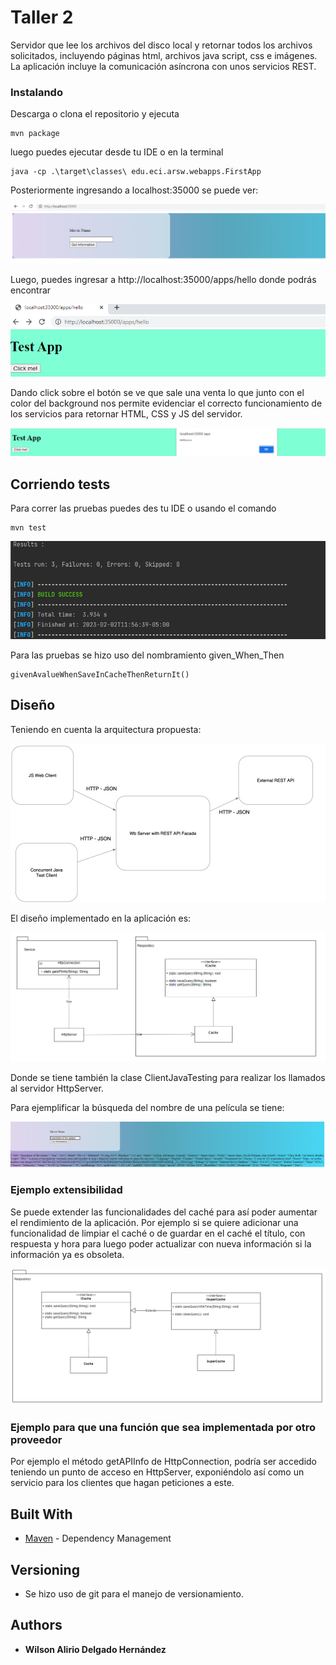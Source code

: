 # Taller 2

Servidor que lee los archivos del disco local y retornar todos los archivos solicitados, incluyendo páginas html, archivos java script, css e imágenes.
La aplicación incluye la comunicación asíncrona con unos servicios REST.


### Instalando
Descarga o clona el repositorio y ejecuta
```
mvn package
```

luego puedes ejecutar desde tu IDE o en la terminal

```
java -cp .\target\classes\ edu.eci.arsw.webapps.FirstApp
```
Posteriormente ingresando a localhost:35000 se puede ver:

![img_1.png](img/img_1.png)

Luego, puedes ingresar a http://localhost:35000/apps/hello donde podrás encontrar

![img.png](img/img_6.png)

Dando click sobre el botón se ve que sale una venta lo que junto con el color del background nos permite evidenciar el
correcto funcionamiento de los servicios para retornar HTML, CSS y JS del servidor.

![img_1.png](img/img_7.png)



## Corriendo tests

Para correr las pruebas puedes des tu IDE o usando el comando

```
mvn test
```

![img_2.png](img/img_2.png)



Para las pruebas se hizo uso del nombramiento given_When_Then

```
givenAvalueWhenSaveInCacheThenReturnIt()
```

## Diseño

Teniendo en cuenta la arquitectura propuesta: 

![img.png](img/img.png)

El diseño implementado en la aplicación es:

![img_3.png](img/img_3.png)

Donde se tiene también la clase ClientJavaTesting para realizar los llamados al servidor HttpServer.

Para ejemplificar la búsqueda del nombre de una película se tiene:

![img_4.png](img/img_4.png)


### Ejemplo extensibilidad
Se puede extender las funcionalidades del caché para así poder aumentar el rendimiento de la aplicación. Por ejemplo si se quiere adicionar una funcionalidad de limpiar el caché o de guardar en el caché el título, con respuesta y hora para luego poder actualizar con nueva información si la información ya es obsoleta.


![img_5.png](img/img_5.png)


### Ejemplo para que una función que sea implementada por otro proveedor
Por ejemplo el método getAPIInfo de HttpConnection, podría ser accedido teniendo un punto de acceso en HttpServer, exponiéndolo así como un servicio para los clientes que hagan peticiones a este. 


## Built With

* [Maven](https://maven.apache.org/) - Dependency Management


## Versioning

*  Se hizo uso de git para el manejo de versionamiento.

## Authors

* **Wilson Alirio Delgado Hernández** 

